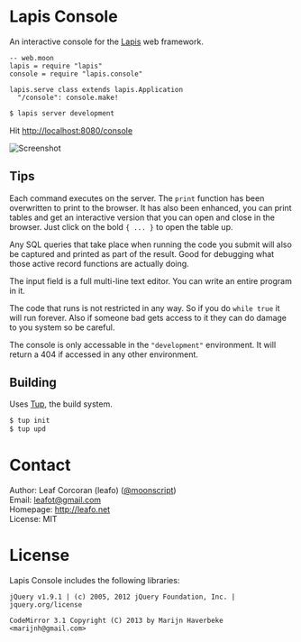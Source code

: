 # Lapis Console

An interactive console for the [Lapis][1] web framework.

```moonscript
-- web.moon
lapis = require "lapis"
console = require "lapis.console"

lapis.serve class extends lapis.Application
  "/console": console.make!
```

```bash
$ lapis server development
```

Hit <http://localhost:8080/console>

![Screenshot](http://leafo.net/dump/lapis_console.png)

## Tips

Each command executes on the server. The `print` function has been overwritten
to print to the browser. It has also been enhanced, you can print tables and
get an interactive version that you can open and close in the browser. Just
click on the bold `{ ... }` to open the table up.

Any SQL queries that take place when running the code you submit will also be
captured and printed as part of the result. Good for debugging what those
active record functions are actually doing.

The input field is a full multi-line text editor. You can write an entire
program in it.

The code that runs is not restricted in any way. So if you do `while true` it
will run forever. Also if someone bad gets access to it they can do damage to
you system so be careful.

The console is only accessable in the `"development"` environment. It will
return a 404 if accessed in any other environment.

## Building

Uses [Tup][2], the build system.

```bash
$ tup init
$ tup upd
```

# Contact

Author: Leaf Corcoran (leafo) ([@moonscript](http://twitter.com/moonscript))  
Email: leafot@gmail.com  
Homepage: <http://leafo.net>  
License: MIT

# License

Lapis Console includes the following libraries:

```
jQuery v1.9.1 | (c) 2005, 2012 jQuery Foundation, Inc. | jquery.org/license
```

```
CodeMirror 3.1 Copyright (C) 2013 by Marijn Haverbeke <marijnh@gmail.com>
```

  [1]: https://github.com/leafo/lapis
  [2]: http://gittup.org/tup/


